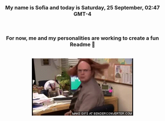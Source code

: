 


<div align="center">
<h3 >My name is Sofia and today is Saturday, 25 September, 02:47 GMT-4</h3><br>
<h3 >For now, me and my personalities are working to create a fun Readme 👋
</h3><br>
<img src='img/dwight.gif' alt='working...'/>
</div>

